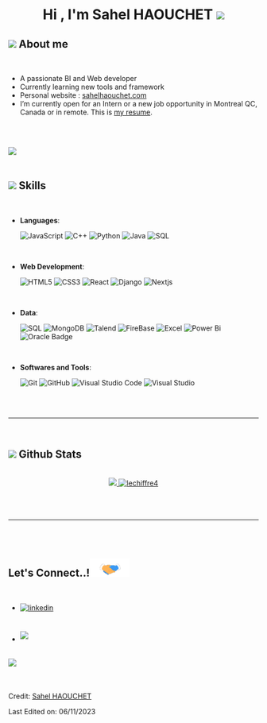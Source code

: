<h1 align="center"><b>Hi , I'm Sahel HAOUCHET </b><img src="https://media.giphy.com/media/hvRJCLFzcasrR4ia7z/giphy.gif" width="35"></h1>



	
## <picture><img src = "https://github.com/0xAbdulKhalid/lechiffre4/raw/main/assets/mdImages/about_me.gif" width = 50px></picture> **About me**


<br>

- A passionate BI and Web developer
- Currently learning new tools and framework
- Personal website : [sahelhaouchet.com](https://sahelhaouchet.com)
- I’m currently open for an Intern or a new job opportunity in Montreal QC, Canada or in remote. This is [my resume](https://www.linkedin.com/in/sahelhaouchet/overlay/1635546936127/single-media-viewer?type=DOCUMENT&profileId=ACoAADMojQIBQnlOMbGT8QYDVJ_x-LS-vABlZRY&lipi=urn%3Ali%3Apage%3Ad_flagship3_profile_view_base%3B21dvTL8HSiOIk%2BVVclPWbA%3D%3D).

<br><br>

<img src="https://user-images.githubusercontent.com/73097560/115834477-dbab4500-a447-11eb-908a-139a6edaec5c.gif"><br><br>

## <img src="https://media2.giphy.com/media/QssGEmpkyEOhBCb7e1/giphy.gif?cid=ecf05e47a0n3gi1bfqntqmob8g9aid1oyj2wr3ds3mg700bl&rid=giphy.gif" width ="25"><b> Skills</b>
<br>

<p align="center">

- **Languages**:
    
    ![JavaScript](https://img.shields.io/badge/javascript-%23F7DF1E?style=for-the-badge&logo=javascript&logoColor=black)
    ![C++](https://img.shields.io/badge/C++%20-%2300599C.svg?style=for-the-badge&logo=c%2B%2B&logoColor=white)
    ![Python](https://img.shields.io/badge/Python%20-%2314354C.svg?style=for-the-badge&logo=python&logoColor=white)
    ![Java](https://img.shields.io/badge/Java-ED8B00?style=for-the-badge&logo=openjdk&logoColor=white)
    ![SQL](https://img.shields.io/badge/Java-ED8B00?style=for-the-badge&logo=openjdk&logoColor=white)

<br>   
    
- **Web Development**:

   ![HTML5](https://img.shields.io/badge/HTML5%20-%23E34F26.svg?style=for-the-badge&logo=html5&logoColor=white)
   ![CSS3](https://img.shields.io/badge/CSS%20-%231572B6.svg?style=for-the-badge&logo=css3&logoColor=white)
   ![React](https://img.shields.io/badge/React-20232A?style=for-the-badge&logo=react&logoColor=61DAFB)
   ![Django](https://img.shields.io/badge/Django-092E20?style=for-the-badge&logo=django&logoColor=white)
   ![Nextjs](https://img.shields.io/badge/NextJS-20232A?style=for-the-badge&logo=nextdotjs&logoColor=61DAFB)

<br>

- **Data**:

    ![SQL](https://img.shields.io/badge/MS%20SQL-00000F?style=for-the-badge&logo=microsoftsqlserver&logoColor=white)
    ![MongoDB](https://img.shields.io/badge/MongoDB-4EA94B?style=for-the-badge&logo=mongodb&logoColor=white)
    ![Talend](https://img.shields.io/badge/Talend-FF6D70?style=for-the-badge&logo=Talend&logoColor=white)
    ![FireBase](https://img.shields.io/badge/firebase-20232A?style=for-the-badge&logo=firebase)
    ![Excel](https://img.shields.io/badge/Microsoft_Excel-217346?style=for-the-badge&logo=microsoft-excel&logoColor=white)
    ![Power Bi](https://img.shields.io/badge/power_bi-F2C811?style=for-the-badge&logo=powerbi&logoColor=black)
    ![Oracle Badge](https://img.shields.io/badge/Oracle-F80000?logo=oracle&logoColor=fff&style=for-the-badge)
    
<br>

- **Softwares and Tools**:

    ![Git](https://img.shields.io/badge/git-%23F05033.svg?style=for-the-badge&logo=git&logoColor=white)
    ![GitHub](https://img.shields.io/badge/github-%23121011.svg?style=for-the-badge&logo=github&logoColor=white)
    ![Visual Studio Code](https://img.shields.io/badge/Visual%20Studio%20Code-0078d7.svg?style=for-the-badge&logo=visual-studio-code&logoColor=white)
    ![Visual Studio](https://img.shields.io/badge/Visual%20Studio-5C2D91.svg?style=for-the-badge&logo=visual-studio&logoColor=white)
    



</p>

<br>
<br>

-----

<br>


## <img src="https://media.giphy.com/media/iY8CRBdQXODJSCERIr/giphy.gif" width="35"><b> Github Stats </b>
<br>

<div align="center">

<a href="https://github.com/lechiffre4/">
  <img src="https://github-readme-stats.vercel.app/api?username=lechiffre4&include_all_commits=true&count_private=true&show_icons=true&line_height=20&title_color=7A7ADB&icon_color=2234AE&text_color=D3D3D3&bg_color=0,000000,130F40" width="450"/>
  <img src="https://github-readme-stats.vercel.app/api/top-langs?username=lechiffre4&show_icons=true&locale=en&layout=compact&line_height=20&title_color=7A7ADB&icon_color=2234AE&text_color=D3D3D3&bg_color=0,000000,130F40" width="375"  alt="lechiffre4"/>

</a>
</div>

<br>
<br>
<br>

-----

<br>
<br>

## <b> Let's Connect..!</b><img src="https://github.com/0xAbdulKhalid/0xAbdulKhalid/raw/main/assets/mdImages/handshake.gif" width ="80">
<br>
<div align='left'>

<ul>

<li>
<a href="https://linkedin.com/in/sahelhaouchet" target="_blank">
<img src="https://img.shields.io/badge/linkedin:  sahelhaouchet-%2300acee.svg?color=405DE6&style=for-the-badge&logo=linkedin&logoColor=white" alt=linkedin style="margin-bottom: 5px;"/>
</a>
</li>

<br>

<br>

<li>
<a href="mailto:sahelhaouchet@gmail.com" target="_blank">
<img src="https://img.shields.io/badge/gmail:  sahel_haouchet-%23EA4335.svg?style=for-the-badge&logo=gmail&logoColor=white" t=mail style="margin-bottom: 5px;" />
</a>
</li>
	
</ul>
</div>

<br>
<img src="https://user-images.githubusercontent.com/73097560/115834477-dbab4500-a447-11eb-908a-139a6edaec5c.gif">
<br>
<br>
<br>

Credit: [Sahel HAOUCHET](https://github.com/lechiffre4)

Last Edited on: 06/11/2023
